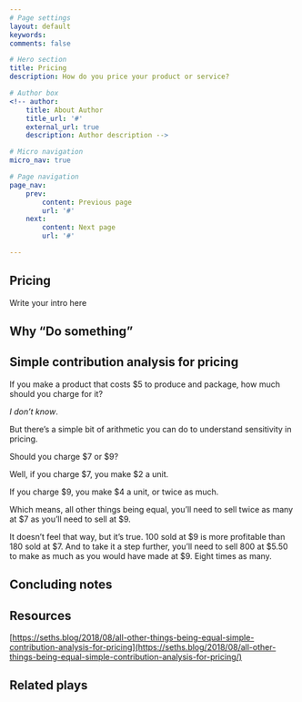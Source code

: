 ```yaml
---
# Page settings
layout: default
keywords:
comments: false

# Hero section
title: Pricing
description: How do you price your product or service?

# Author box
<!-- author:
    title: About Author
    title_url: '#'
    external_url: true
    description: Author description -->

# Micro navigation
micro_nav: true

# Page navigation
page_nav:
    prev:
        content: Previous page
        url: '#'
    next:
        content: Next page
        url: '#'

---
```


## Pricing
Write your intro here

## Why “Do something”

## Simple contribution analysis for pricing
If you make a product that costs $5 to produce and package, how much should you charge for it?

*I don’t know*.

But there’s a simple bit of arithmetic you can do to understand sensitivity in pricing.

Should you charge $7 or $9?

Well, if you charge $7, you make $2 a unit.

If you charge $9, you make $4 a unit, or twice as much.

Which means, all other things being equal, you’ll need to sell twice as many at $7 as you’ll need to sell at $9.

It doesn’t feel that way, but it’s true. 100 sold at $9 is more profitable than 180 sold at $7. And to take it a step further, you’ll need to sell 800 at $5.50 to make as much as you would have made at $9. Eight times as many.


## Concluding notes

## Resources
[https://seths.blog/2018/08/all-other-things-being-equal-simple-contribution-analysis-for-pricing](https://seths.blog/2018/08/all-other-things-being-equal-simple-contribution-analysis-for-pricing/)

## Related plays
